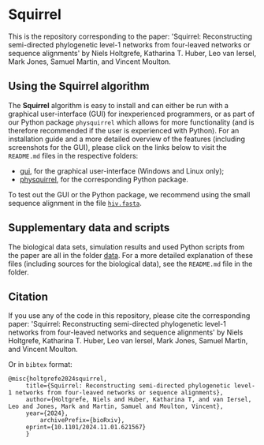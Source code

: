 # Squirrel
This is the repository corresponding to the paper: 'Squirrel: Reconstructing semi-directed phylogenetic level-1 networks from four-leaved networks or sequence alignments' by Niels Holtgrefe, Katharina T. Huber, Leo van Iersel, Mark Jones, Samuel Martin, and Vincent Moulton.

## Using the Squirrel algorithm
The **Squirrel** algorithm is easy to install and can either be run with a graphical user-interface (GUI) for inexperienced programmers, or as part of our Python package `physquirrel` which allows for more functionality (and is therefore recommended if the user is experienced with Python). For an installation guide and a more detailed overview of the features (including screenshots for the GUI), please click on the links below to visit the `README.md` files in the respective folders:
- [gui](https://github.com/nholtgrefe/squirrel/tree/main/gui), for the graphical user-interface (Windows and Linux only);
- [physquirrel](https://github.com/nholtgrefe/squirrel/tree/main/physquirrel), for the corresponding Python package.

To test out the GUI or the Python package, we recommend using the small sequence alignment in the file [`hiv.fasta`](https://github.com/nholtgrefe/squirrel/blob/main/data/hiv/hiv.fasta).
## Supplementary data and scripts
The biological data sets, simulation results and used Python scripts from the paper are all in the folder [data](https://github.com/nholtgrefe/squirrel/tree/main/data). For a more detailed explanation of these files (including sources for the biological data), see the `README.md` file in the folder.

## Citation
If you use any of the code in this repository, please cite the corresponding paper: 'Squirrel: Reconstructing semi-directed phylogenetic level-1 networks from four-leaved networks and sequence alignments' by Niels Holtgrefe, Katharina T. Huber, Leo van Iersel, Mark Jones, Samuel Martin, and Vincent Moulton.

Or in `bibtex` format:
```
@misc{holtgrefe2024squirrel,
	 title={Squirrel: Reconstructing semi-directed phylogenetic level-1 networks from four-leaved networks or sequence alignments}, 
	 author={Holtgrefe, Niels and Huber, Katharina T, and van Iersel, Leo and Jones, Mark and Martin, Samuel and Moulton, Vincent},
	 year={2024},
         archivePrefix={bioRxiv},
	 eprint={10.1101/2024.11.01.621567}
	 }
```
